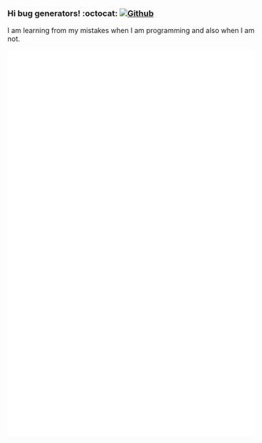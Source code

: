 ### Hi bug generators!  :octocat:  [ ![Github](https://img.shields.io/github/followers/DavidVillalobos?label=Follow&style=social) ](https://github.com/DavidVillalobos)

I am learning from my mistakes when I am programming and also when I am not.  

![Personal Metrics](https://github.com/DavidVillalobos/DavidVillalobos/blob/main/github-metrics.svg)

